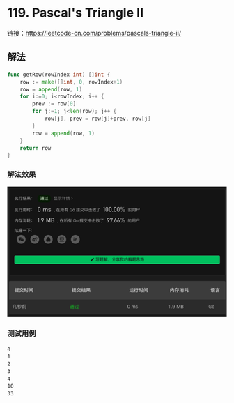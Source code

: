 # 119. Pascal's Triangle II

链接：https://leetcode-cn.com/problems/pascals-triangle-ii/

## 解法

```go
func getRow(rowIndex int) []int {
    row := make([]int, 0, rowIndex+1)
    row = append(row, 1)
    for i:=0; i<rowIndex; i++ {
        prev := row[0]
        for j:=1; j<len(row); j++ {
            row[j], prev = row[j]+prev, row[j]
        }
        row = append(row, 1)
    }
    return row
}
```

### 解法效果

![119_pascals_triangle_ii](./img/119_pascals_triangle_ii.png)

### 测试用例

```txt
0
1
2
3
4
10
33
```

